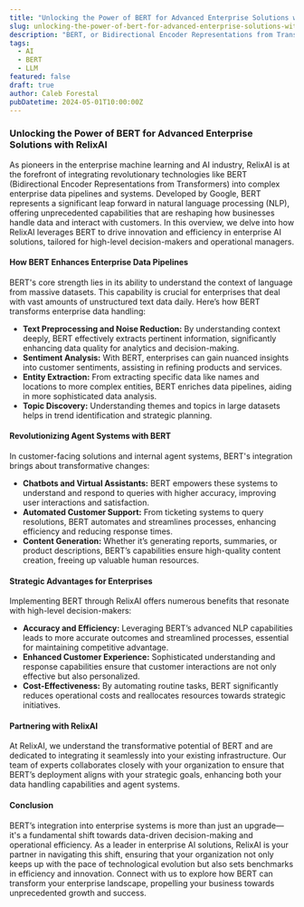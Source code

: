 ```yaml
---
title: "Unlocking the Power of BERT for Advanced Enterprise Solutions with RelixAI"
slug: unlocking-the-power-of-bert-for-advanced-enterprise-solutions-with-relixai
description: "BERT, or Bidirectional Encoder Representations from Transformers, is a natural language processing model developed by Google. It's a pre-trained model that's been trained on a large corpus of text, allowing it to understand the context and meaning of words in a sentence. BERT revolutionized the field by introducing bidirectional context, capturing relationships between words more effectively than previous models. This has led to significant improvements in various NLP tasks like question answering, sentiment analysis, and language translation."
tags:
  - AI
  - BERT
  - LLM
featured: false
draft: true
author: Caleb Forestal
pubDatetime: 2024-05-01T10:00:00Z
---
```


### Unlocking the Power of BERT for Advanced Enterprise Solutions with RelixAI

As pioneers in the enterprise machine learning and AI industry, RelixAI is at the forefront of integrating revolutionary technologies like BERT (Bidirectional Encoder Representations from Transformers) into complex enterprise data pipelines and systems. Developed by Google, BERT represents a significant leap forward in natural language processing (NLP), offering unprecedented capabilities that are reshaping how businesses handle data and interact with customers. In this overview, we delve into how RelixAI leverages BERT to drive innovation and efficiency in enterprise AI solutions, tailored for high-level decision-makers and operational managers.

#### How BERT Enhances Enterprise Data Pipelines

BERT's core strength lies in its ability to understand the context of language from massive datasets. This capability is crucial for enterprises that deal with vast amounts of unstructured text data daily. Here’s how BERT transforms enterprise data handling:

- **Text Preprocessing and Noise Reduction:** By understanding context deeply, BERT effectively extracts pertinent information, significantly enhancing data quality for analytics and decision-making.
- **Sentiment Analysis:** With BERT, enterprises can gain nuanced insights into customer sentiments, assisting in refining products and services.
- **Entity Extraction:** From extracting specific data like names and locations to more complex entities, BERT enriches data pipelines, aiding in more sophisticated data analysis.
- **Topic Discovery:** Understanding themes and topics in large datasets helps in trend identification and strategic planning.

#### Revolutionizing Agent Systems with BERT

In customer-facing solutions and internal agent systems, BERT's integration brings about transformative changes:

- **Chatbots and Virtual Assistants:** BERT empowers these systems to understand and respond to queries with higher accuracy, improving user interactions and satisfaction.
- **Automated Customer Support:** From ticketing systems to query resolutions, BERT automates and streamlines processes, enhancing efficiency and reducing response times.
- **Content Generation:** Whether it’s generating reports, summaries, or product descriptions, BERT’s capabilities ensure high-quality content creation, freeing up valuable human resources.

#### Strategic Advantages for Enterprises

Implementing BERT through RelixAI offers numerous benefits that resonate with high-level decision-makers:

- **Accuracy and Efficiency:** Leveraging BERT’s advanced NLP capabilities leads to more accurate outcomes and streamlined processes, essential for maintaining competitive advantage.
- **Enhanced Customer Experience:** Sophisticated understanding and response capabilities ensure that customer interactions are not only effective but also personalized.
- **Cost-Effectiveness:** By automating routine tasks, BERT significantly reduces operational costs and reallocates resources towards strategic initiatives.

#### Partnering with RelixAI

At RelixAI, we understand the transformative potential of BERT and are dedicated to integrating it seamlessly into your existing infrastructure. Our team of experts collaborates closely with your organization to ensure that BERT’s deployment aligns with your strategic goals, enhancing both your data handling capabilities and agent systems.

#### Conclusion

BERT’s integration into enterprise systems is more than just an upgrade—it's a fundamental shift towards data-driven decision-making and operational efficiency. As a leader in enterprise AI solutions, RelixAI is your partner in navigating this shift, ensuring that your organization not only keeps up with the pace of technological evolution but also sets benchmarks in efficiency and innovation. Connect with us to explore how BERT can transform your enterprise landscape, propelling your business towards unprecedented growth and success.